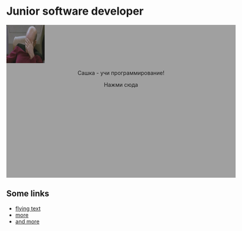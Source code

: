 # Junior software developer

<script src="https://ajax.googleapis.com/ajax/libs/jquery/1.11.2/jquery.min.js"></script>
<style>
#flying_object {
  position: relative;
}

</style>

<script>
function move1() {
    var dWidth = $('#field').width() - 100,
      dHeight = $('#field').height() - 100,
      nextX = Math.floor(Math.random() * dWidth),
      nextY = Math.floor(Math.random() * dHeight);
    $(this).animate({
      left: nextX + 'px',
      top: nextY + 'px'
    }, );
  }
  
jQuery(function($) {
  $('#flying_object').mouseover(move1);
});


</script>

<div style="height:400px; width:600px; background:#A0A0A0; min-height: 400px; min-width: 600px;" id="field">
  <div id="flying_object" width="100px" height="100px>
    <span class="my-0">
      <img src="facepalm.jpg" width="100" height="100" alt="Grey Square" />
      <p align="center" >Сашка - учи программирование!</p>
      <p align="center" > <a>Нажми сюда</a></p>
    </span>
  </div>

</div>



## Some links

* [flying text](http://jsfiddle.net/karalamalar/atNva/)
* [more](http://jsfiddle.net/3Z7HE/3/)
* [and more](http://jsfiddle.net/Xw29r/15/)

